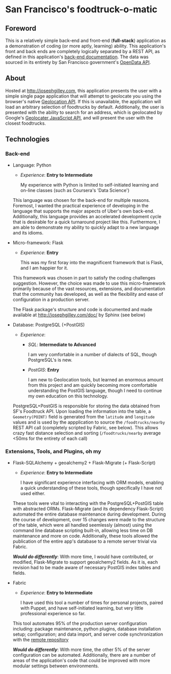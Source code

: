 # San Francisco's foodtruck-o-matic

## Foreword

This is a relatively simple back-end and front-end (**full-stack**) application as a demonstration of coding (or more aptly, learning) ability.  This application's front and back ends are completely logically separated by a REST API, as defined in this application's [back-end documentation](http://josephgilley.com/doc/).  The data was sourced in its entirety by San Francisco government's [OpenData API](https://data.sfgov.org/Economy-and-Community/Mobile-Food-Facility-Permit/rqzj-sfat).

## About

Hosted at http://josephgilley.com, this application presents the user with a simple single page application that will attempt to geolocate you using the browser's native [Geolocation API](http://dev.w3.org/geo/api/spec-source.html).  If this is unavailable, the application will load an arbitrary selection of foodtrucks by default.  Additionally, the user is presented with the ability to search for an address, which is geolocated by Google's [Geolocater JavaScript API](https://developers.google.com/maps/documentation/javascript/examples/map-geolocation), and will present the user with the closest foodtrucks.

## Technologies

### Back-end

* Language: Python
  * _Experience_: **Entry to Intermediate**

    My experience with Python is limited to self-initiated learning and on-line classes (such as Coursera's 'Data Science')

  This language was chosen for the back-end for multiple reasons.  Foremost, I wanted the practical experience of developing in the language that supports the major aspects of Uber's own back-end.  Additionally, this language provides an accelerated development cycle that is desirable for a quick turnaround project like this.  Furthermore, I am able to demonstrate my ability to quickly adapt to a new language and its idioms.

* Micro-framework: Flask
  * _Experience_: **Entry**

    This was my first foray into the magnificent framework that is Flask, and I am happier for it.

  This framework was chosen in part to satisfy the coding challenges suggestion.  However, the choice was made to use this micro-framework primarily because of the vast resources, extensions, and documentation that the community has developed, as well as the flexibility and ease of configuration in a production server.

  The Flask package's structure and code is documented and made available at http://josephgilley.com/doc/ by Sphinx (see below)

* Database: PostgreSQL (+PostGIS)
  * _Experience_:
    * _SQL_: **Intermediate to Advanced**

      I am very comfortable in a number of dialects of SQL, though PostgreSQL's is new.

    * _PostGIS_: **Entry**

      I am new to Geolocation tools, but learned an enormous amount from this project and am quickly becoming more comfortable understanding the PostGIS language, though I need to continue my own education on this technology.

  PostgreSQL+PostGIS is responsible for storing the data obtained from SF's Foodtruck API. Upon loading the information into the table, a `Geometry(POINT)` field is generated from the `latitude` and `longitude` values and is used by the appplication to source the `/foodtrucks/nearby` REST API call (completely scripted by Fabric, see below).  This allows crazy fast distance selection and sorting (`/foodtrucks/nearby` average <50ms for the entirety of each call)

### Extensions, Tools, and Plugins, oh my

* Flask-SQLAlchemy + geoalchemy2 + Flask-Migrate (+ Flask-Script)
  * _Experience_: **Entry to Intermediate**

    I have significant experience interfacing with ORM models, enabling a quick understanding of these tools, though specifically I have not used either.

  These tools were vital to interacting with the PostgreSQL+PostGIS table with abstracted ORMs.  Flask-Migrate (and its dependency Flask-Script) automated the entire database maintenance during development.  During the course of development, over 15 changes were made to the structure of the table, which were all handled seemlessly (almost) using the command line database scripting built-in, allowing less time on DB maintenance and more on code.  Additionally, these tools allowed the publication of the entire app's database to a remote server trivial via Fabric.

  ***Would do differently***: With more time, I would have contributed, or modified, Flask-Migrate to support geoalchemy2 fields.  As it is, each revision had to be made aware of necessary PostGIS index tables and fields.

* Fabric
  * _Experience_: **Entry to Intermediate**

    I have used this tool a number of times for personal projects, paired with Puppet, and have self-initiated learning, but very little professional experience so far.

  This tool automates 95% of the production server configuration including: package maintenance, python plugins, database installation setup; configuration; and data import, and server code synchronization with the [remote repository](http://github.com/joegilley/foodtruck-o-matic)

  ***Would do differently***: With more time, the other 5% of the server configuration can be automated.  Additionally, there are a number of areas of the application's code that could be improved with more modular settings between environments.



